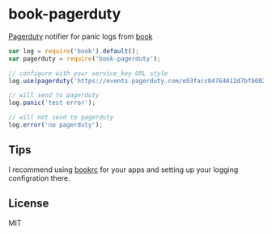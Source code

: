 # book-pagerduty

[Pagerduty](http://www.pagerduty.com/) notifier for panic logs from [book](https://github.com/defunctzombie/node-book)

```js
var log = require('book').default();
var pagerduty = require('book-pagerduty');

// configure with your service_key URL style
log.use(pagerduty('https://events.pagerduty.com/e93facc04764012d7bfb002500d5d1a6'));

// will send to pagerduty
log.panic('test error');

// will not send to pagerduty
log.error('no pagerduty');
```

## Tips

I recommend using [bookrc](https://github.com/defunctzombie/node-bookrc) for your apps and setting up your logging configration there.

## License

MIT
